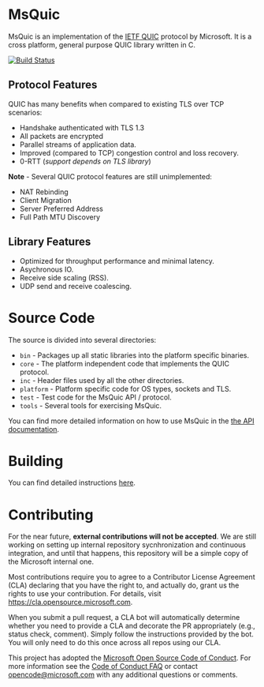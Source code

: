 MsQuic
======

MsQuic is an implementation of the [IETF QUIC](https://tools.ietf.org/html/draft-ietf-quic-transport)
protocol by Microsoft. It is a cross platform, general purpose QUIC library written in C.

[![Build Status](https://microsoft.visualstudio.com/OS/_apis/build/status/microsoft.msquic?branchName=master)](https://microsoft.visualstudio.com/OS/_build/latest?definitionId=45975&branchName=master)

## Protocol Features

QUIC has many benefits when compared to existing TLS over TCP scenarios:

  * Handshake authenticated with TLS 1.3
  * All packets are encrypted
  * Parallel streams of application data.
  * Improved (compared to TCP) congestion control and loss recovery.
  * 0-RTT (_support depends on TLS library_)

**Note** - Several QUIC protocol features are still unimplemented:

  * NAT Rebinding
  * Client Migration
  * Server Preferred Address
  * Full Path MTU Discovery

## Library Features

  * Optimized for throughput performance and minimal latency.
  * Asychronous IO.
  * Receive side scaling (RSS).
  * UDP send and receive coalescing.

# Source Code

The source is divided into several directories:

  * `bin` - Packages up all static libraries into the platform specific binaries.
  * `core` - The platform independent code that implements the QUIC protocol.
  * `inc` - Header files used by all the other directories.
  * `platform` - Platform specific code for OS types, sockets and TLS.
  * `test` - Test code for the MsQuic API / protocol.
  * `tools` - Several tools for exercising MsQuic.

You can find more detailed information on how to use MsQuic in the [the API documentation](./docs/API.md).

# Building

You can find detailed instructions [here](./docs/BUILD.md).

# Contributing

For the near future, **external contributions will not be accepted**. We are still
working on setting up internal repository sycnhronization and continuous integration,
and until that happens, this repository will be a simple copy of the Microsoft internal
one.

Most contributions require you to agree to a Contributor License Agreement (CLA)
declaring that you have the right to, and actually do, grant us the rights to use
your contribution. For details, visit https://cla.opensource.microsoft.com.

When you submit a pull request, a CLA bot will automatically determine whether you
need to provide a CLA and decorate the PR appropriately (e.g., status check, comment).
Simply follow the instructions provided by the bot. You will only need to do this
once across all repos using our CLA.

This project has adopted the [Microsoft Open Source Code of Conduct](https://opensource.microsoft.com/codeofconduct/).
For more information see the [Code of Conduct FAQ](https://opensource.microsoft.com/codeofconduct/faq/) or
contact [opencode@microsoft.com](mailto:opencode@microsoft.com) with any additional questions or comments.
